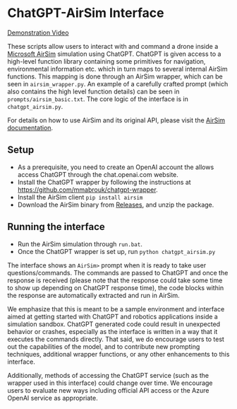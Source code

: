 # ChatGPT-AirSim Interface

<a href="https://www.youtube.com/watch?v=iE5tZ6_ZYE8
" target="_blank">Demonstration Video</a>

These scripts allow users to interact with and command a drone inside a [Microsoft AirSim](https://github.com/microsoft/AirSim) simulation using ChatGPT. ChatGPT is given access to a high-level function library containing some primitives for navigation, environmental information etc. which in turn maps to several internal AirSim functions. This mapping is done through an AirSim wrapper, which can be seen in `airsim_wrapper.py`. An example of a carefully crafted prompt (which also contains the high level function details) can be seen in `prompts/airsim_basic.txt`. The core logic of the interface is in `chatgpt_airsim.py`.

For details on how to use AirSim and its original API, please visit the [AirSim documentation](https://microsoft.github.io/AirSim/).

## Setup
- As a prerequisite, you need to create an OpenAI account the allows access ChatGPT through the chat.openai.com website.
- Install the ChatGPT wrapper by following the instructions at https://github.com/mmabrouk/chatgpt-wrapper.
- Install the AirSim client 
  `pip install airsim`
- Download the AirSim binary from [Releases](https://github.com/microsoft/PromptCraft-Robotics/releases), and unzip the package.
  
## Running the interface
- Run the AirSim simulation through `run.bat`.
- Once the ChatGPT wrapper is set up, run `python chatgpt_airsim.py`

The interface shows an `AirSim>` prompt when it is ready to take user questions/commands. The commands are passed to ChatGPT and once the response is received (please note that the response could take some time to show up depending on ChatGPT response time), the code blocks within the response are automatically extracted and run in AirSim. 

We emphasize that this is meant to be a sample environment and interface aimed at getting started with ChatGPT and robotics applications inside a simulation sandbox. ChatGPT generated code could result in unexpected behavior or crashes, especially as the interface is written in a way that it executes the commands directly. That said, we do encourage users to test out the capabilities of the model, and to contribute new prompting techniques, additional wrapper functions, or any other enhancements to this interface.

Additionally, methods of accessing the ChatGPT service (such as the wrapper used in this interface) could change over time. We encourage users to evaluate new ways including official API access or the Azure OpenAI service as appropriate.

